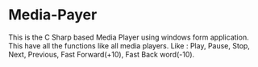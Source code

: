 # Media-Payer
This is the C Sharp based Media Player using windows form application. This have all the functions like all media players. Like : Play, Pause, Stop, Next, Previous, Fast Forward(+10), Fast Back word(-10).
